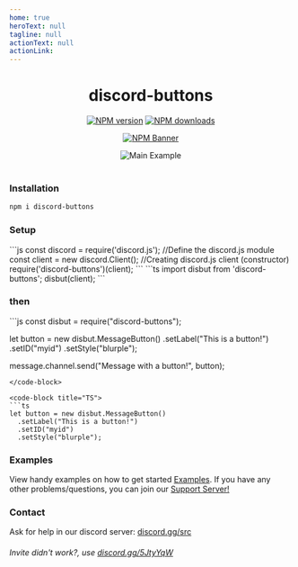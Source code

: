 ```yaml
---
home: true
heroText: null
tagline: null
actionText: null
actionLink:
---
```


<div align="center">
  <h1>discord-buttons</h1>
  <p>
    <a href="https://www.npmjs.com/package/discord-buttons"><img src="https://img.shields.io/npm/v/discord-buttons?maxAge=3600" alt="NPM version" /></a>
    <a href="https://www.npmjs.com/package/discord-buttons"><img src="https://img.shields.io/npm/dt/discord-buttons?maxAge=3600" alt="NPM downloads" /></a>
  </p>
  <p>
    <a href="https://www.npmjs.com/package/discord-buttons"><img src="https://nodei.co/npm/discord-buttons.png?downloads=true&stars=true" alt="NPM Banner"></a>
  </p>
</div>
<div align="center">
  <img alt="Main Example" src="https://i.imgur.com/ZnJ7LGd.png">
  <br> <br>
</div>

### Installation

```sh
npm i discord-buttons
```

### Setup

<code-group>
<code-block title="JS">
```js
const discord = require('discord.js'); //Define the discord.js module
const client = new discord.Client(); //Creating discord.js client (constructor)
require('discord-buttons')(client);
```
</code-block>

<code-block title="TS">
```ts
import disbut from 'discord-buttons';
disbut(client);
```
</code-block>
</code-group>

### then

<code-group>
<code-block title="JS">
```js
const disbut = require("discord-buttons");

let button = new disbut.MessageButton()
  .setLabel("This is a button!")
  .setID("myid")
  .setStyle("blurple");

message.channel.send("Message with a button!", button);
```
</code-block>

<code-block title="TS">
```ts
let button = new disbut.MessageButton()
  .setLabel("This is a button!")
  .setID("myid")
  .setStyle("blurple");
```
</code-block>
</code-group>




### Examples
View handy examples on how to get started [Examples](./docs/stable/examples/buttons).
If you have any other problems/questions, you can join our [Support Server!](https://discord.gg/5JtyYqW)

### Contact

Ask for help in our discord server: [discord.gg/src](https://discord.gg/src)

###### Invite didn't work?, use [discord.gg/5JtyYqW](https://discord.gg/5JtyYqW)

